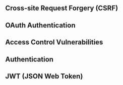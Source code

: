## Cross-site Request Forgery (CSRF)
## OAuth Authentication
## Access Control Vulnerabilities
## Authentication
## JWT (JSON Web Token)
